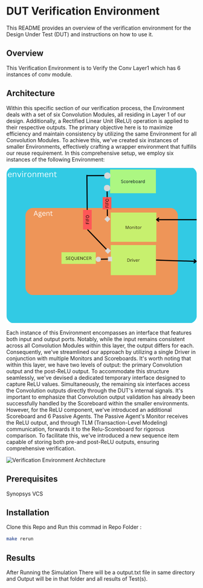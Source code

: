 # DUT Verification Environment

This README provides an overview of the verification environment for the Design Under Test (DUT) and instructions on how to use it.

## Overview

This Verification Environment is to Verify the Conv Layer1 which has 6 instances of conv module. 

## Architecture

Within this specific section of our verification process, the Environment deals with a set of six Convolution Modules, all residing in Layer 1 of our design. Additionally, a Rectified Linear Unit (ReLU) operation is applied to their respective outputs. The primary objective here is to maximize efficiency and maintain consistency by utilizing the same Environment for all Convolution Modules. To achieve this, we've created six instances of smaller Environments, effectively crafting a wrapper environment that fulfills our reuse requirement.
In this comprehensive setup, we employ six instances of the following Environment:


![Verification Environment Architecture](Conv_env_only.png)

Each instance of this Environment encompasses an interface that features both input and output ports. Notably, while the input remains consistent across all Convolution Modules within this layer, the output differs for each. Consequently, we've streamlined our approach by utilizing a single Driver in conjunction with multiple Monitors and Scoreboards. It's worth noting that within this layer, we have two levels of output: the primary Convolution output and the post-ReLU output.
To accommodate this structure seamlessly, we've devised a dedicated temporary interface designed to capture ReLU values. Simultaneously, the remaining six interfaces access the Convolution outputs directly through the DUT's internal signals.
It's important to emphasize that Convolution output validation has already been successfully handled by the Scoreboard within the smaller environments. However, for the ReLU component, we've introduced an additional Scoreboard and 6 Passive Agents. The Passive Agent's Monitor receives the ReLU output, and through TLM (Transaction-Level Modeling) communication, forwards it to the Relu-Scoreboard for rigorous comparison. To facilitate this, we've introduced a new sequence item capable of storing both pre-and post-ReLU outputs, ensuring comprehensive verification.


![Verification Environment Architecture](Conv_layer1.png)

## Prerequisites

Synopsys VCS

## Installation

Clone this Repo and Run this commad in Repo Folder : 
```bash
make rerun
```

## Results 
After Running the Simulation There will be a output.txt file in same directory and Output will be in that folder and all results of Test(s).
